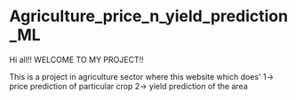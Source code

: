 # Agriculture_price_n_yield_prediction_ML

Hi all!! 
WELCOME TO MY PROJECT!!

This is a project in agriculture sector where this website which does'
1-> price prediction of particular crop
2-> yield prediction of the area

